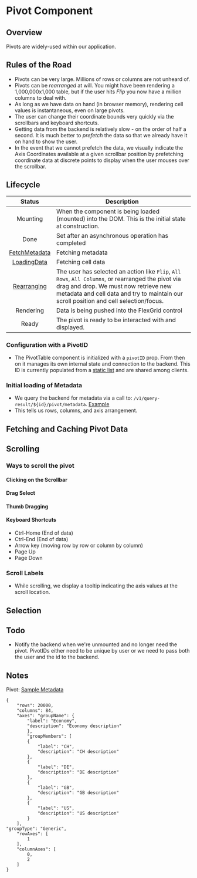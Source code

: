 # Pivot Component 
## Overview
Pivots are widely-used within our application.

## Rules of the Road
* Pivots can be very large.  Millions of rows or columns are not unheard of.
* Pivots can be _rearranged_ at will.  You might have been rendering a 1,000,000x1,000 table, but if the user hits *Flip* you now have a million columns to deal with.
* As long as we have data on hand (in browser memory), rendering cell values is instantaneous, even on large pivots.
* The user can change their coordinate bounds very quickly via the scrollbars and keyboard shortcuts.
* Getting data from the backend is relatively slow - on the order of half a second.  It is much better to _prefetch_ the data so that we already have it on hand to show the user. 
* In the event that we cannot prefetch the data, we visually indicate the Axis Coordinates available at a given scrollbar position by prefetching coordinate data at discrete points to display when the user mouses over the scrollbar.

## Lifecycle
Status  | Description
:--: | -------------
Mounting | When the component is being loaded (mounted) into the DOM.  This is the initial state at construction.
Done | Set after an asynchronous operation has completed
[FetchMetadata](#initial-metadata) | Fetching metadata
[LoadingData](#loading-data) | Fetching cell data
[Rearranging](#rearrange) | The user has selected an action like `Flip`, `All Rows`, `All Columns`, or rearranged the pivot via drag and drop.  We must now retrieve new metadata and cell data and try to maintain our scroll position and cell selection/focus.
Rendering | Data is being pushed into the FlexGrid control
Ready | The pivot is ready to be interacted with and displayed.

### Configuration with a PivotID
* The PivotTable component is initialized with a `pivotID` prop.  From then on it manages its own internal state and connection to the backend.  This ID is currently populated from a [static list](http://sachs-webvise.advise-conning.com:8002/v1/query-result) and are shared among clients.

### <a name="initial-metadata"></a>Initial loading of Metadata
* We query the backend for metadata via a call to: `/v1/query-result/${id}/pivot/metadata`.  [Example](http://sachs-webvise.advise-conning.com:8002/v1/query-result/96515a3a-56b7-4f2b-9441-e642e718756f/pivot/metadata) 
* This tells us rows, columns, and axis arrangement.

## Fetching and Caching Pivot Data

## Scrolling
### Ways to scroll the pivot
#### Clicking on the Scrollbar
#### Drag Select
#### Thumb Dragging
#### Keyboard Shortcuts
* Ctrl-Home (End of data)
* Ctrl-End (End of data)
* Arrow key (moving row by row or column by column)
* Page Up
* Page Down

### Scroll Labels
* While scrolling, we display a tooltip indicating the axis values at the scroll location.




## Selection


## Todo
* Notify the backend when we're unmounted and no longer need the pivot.  PivotIDs either need to be unique by user or we need to pass both the user and the id to the backend.



## Notes
Pivot:    [Sample Metadata](http://sachs-webvise.advise-conning.com:8002/v1/query-result/45942327-4aa5-477b-b9ba-ce849df2f1a7/pivot/metadata)

```
{
	"rows": 20000,
	"columns": 84,
	"axes": "groupName": {
        "label": "Economy",
        "description": "Economy description"
        },
        "groupMembers": [
        {
            "label": "CH",
            "description": "CH description"
        },
        {
            "label": "DE",
            "description": "DE description"
        },
        {
            "label": "GB",
            "description": "GB description"
        },
        {
            "label": "US",
            "description": "US description"
        }
    ],
"groupType": "Generic",
	"rowAxes": [
		1
	],
	"columnAxes": [
		0,
		2
	]
}
```
